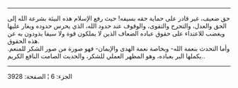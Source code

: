 ------------------------------------------------------------------------

حق ضعيف، غير قادر على حماية حقه بسيفه! حيث رفع الإسلام هذه البيئة بشرعة
الله إلى الحق والعدل، والتحرج والتقوى، والوقوف عند حدود الله، الذي يحرس
حدوده ويغار عليها ويغضب للاعتداء على حقوق عباده الضعاف الذين لا يملكون
قوة ولا سيفا يذودون به عن هذه الحقوق.  
وأما التحدث بنعمة الله- وبخاصة نعمة الهدى والإيمان- فهو صورة من صور
الشكر للمنعم. يكملها البر بعباده، وهو المظهر العملي للشكر، والحديث
الصامت النافع الكريم..

------------------------------------------------------------------------

الجزء: 6 ¦ الصفحة: 3928
